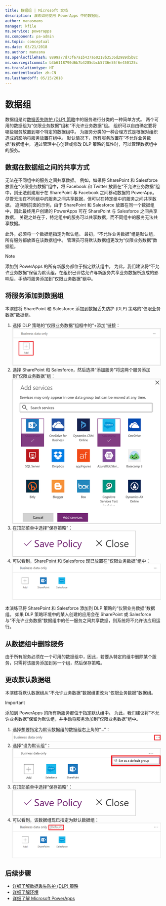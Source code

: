```yaml
---
title: 数据组 | Microsoft 文档
description: 演练如何使用 PowerApps 中的数据组。
author: manasmams
manager: kfile
ms.service: powerapps
ms.component: pa-admin
ms.topic: conceptual
ms.date: 03/21/2018
ms.author: manasma
ms.openlocfilehash: 8899a77d73f67a1b437a60218b3536d2989d5b8c
ms.sourcegitcommit: b3b6118790d6b7b4285dbcb5736e55f6e450125c
ms.translationtype: HT
ms.contentlocale: zh-CN
ms.lasthandoff: 05/15/2018
---
```

# <a name="data-groups"></a>数据组
数据组是对[数据丢失防护 (DLP) 策略](prevent-data-loss.md)中的服务进行分类的一种简单方式。 两个可用的数据组为“仅限业务数据”组和“不允许业务数据”组。 组织可以自由确定要将哪些服务放置到哪个特定的数据组中。 为服务分类的一种合理方式是根据对组织造成的影响将服务放置在组中。 默认情况下，所有服务放置在“不允许业务数据”数据组中。 通过管理中心创建或修改 DLP 策略的属性时，可以管理数据组中的服务。

## <a name="how-data-is-shared-between-data-groups"></a>数据在数据组之间的共享方式
无法在不同组中的服务之间共享数据。 例如，如果将 SharePoint 和 Salesforce 放置在“仅限业务数据”组中，将 Facebook 和 Twitter 放置在“不允许业务数据”组中，则无法创建用于在 SharePoint 与 Facebook 之间移动数据的 PowerApp。 尽管无法在不同组中的服务之间共享数据，但可以在特定组中的服务之间共享数据。 追溯到前面的示例，由于 SharePoint 和 Salesforce 放置在同一个数据组中，因此最终用户创建的 PowerApps 可在 SharePoint 与 Salesforce 之间共享数据。 关键之处在于，特定组中的服务可以共享数据，而不同组中的服务无法共享数据。

此外，必须将一个数据组指定为默认组。 最初，“不允许业务数据”组是默认组，所有服务都放置在该数据组中。 管理员可将默认数据组更改为“仅限业务数据”数据组。 

> [!NOTE]
> 添加到 PowerApps 的所有新服务都位于指定默认组中。 为此，我们建议将“不允许业务数据”保留为默认组，在组织已评估允许与新服务共享业务数据所造成的影响后，手动将服务添加到“仅限业务数据”组中。

## <a name="add-services-to-a-data-group"></a>将服务添加到数据组
本演练将 SharePoint 和 Salesforce 添加到数据丢失防护 (DLP) 策略的“仅限业务数据”数据组。

1. 选择 DLP 策略的“仅限业务数据”组框中的“+添加”链接：    
   ![添加图像](./media/introduction-to-data-groups/add-to-data-group-1.png)  
2. 选择 SharePoint 和 Salesforce，然后选择“添加服务”将这两个服务添加到“仅限业务数据”组：    
   ![添加服务图像](./media/introduction-to-data-groups/add-to-data-group-2.png)  
3. 在顶部菜单中选择“保存策略”：  
   ![保存策略](./media/introduction-to-data-groups/add-to-data-group-4.png)
4. 可以看到，SharePoint 和 Salesforce 现已放置在“仅限业务数据”组中：  
   ![更新业务数据组](./media/introduction-to-data-groups/add-to-data-group-3.png)   

本演练已将 SharePoint 和 Salesforce 添加到 DLP 策略的“仅限业务数据”数据组。 如果 DLP 策略环境中的某人创建的应用会在 SharePoint 或 Salesforce 与“不允许业务数据”数据组中的任一服务之间共享数据，则系统将不允许该应用运行。

## <a name="remove-services-from-a-data-group"></a>从数据组中删除服务
由于所有服务必须在一个可用的数据组中，因此，若要从特定的组中删除某个服务，只需将该服务添加到另一个组，然后保存策略。  

## <a name="change-the-default-data-group"></a>更改默认数据组
本演练将默认数据组从“不允许业务数据”数据组更改为“仅限业务数据”数据组。  

> [!IMPORTANT]
> 添加到 PowerApps 的所有新服务都位于指定默认组中。 为此，我们建议将“不允许业务数据”保留为默认组，并手动将服务添加到“仅限业务数据”组中。

1. 选择想要指定为默认数据组的数据组右上角的“...”：    
   ![更改默认组](./media/introduction-to-data-groups/default-data-group-0.png)  
2. 选择“设为默认组”：  
   ![更改默认组](./media/introduction-to-data-groups/default-data-group-1.png)   
3. 在顶部菜单中选择“保存策略”：  
   ![更改默认组](./media/introduction-to-data-groups/add-to-data-group-4.png)
4. 可以看到，该数据组现已指定为默认数据组：  
   ![更改默认组](./media/introduction-to-data-groups/default-data-group-2.png)   

## <a name="next-steps"></a>后续步骤
* [详细了解数据丢失防护 (DLP) 策略](prevent-data-loss.md)
* [详细了解环境](environments-overview.md)
* [详细了解 Microsoft PowerApps](../maker/canvas-apps/getting-started.md)
